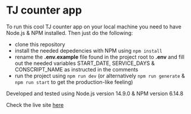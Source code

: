 # TJ counter app

To run this cool TJ counter app on your local machine you need to have Node.js & NPM installed. Then just do the following:

- clone this repository
- install the needed depedencies with NPM using `npm install`
- rename the **.env.example** file found in the project root to **.env** and fill out the needed variables START_DATE, SERVICE_DAYS & CONSCRIPT_NAME as instructed in the comments
- run the project using `npm run dev` (or alternatively `npm run generate` & `npm run start` to get the production-like feeling)

Developed and tested using Node.js version 14.9.0 & NPM version 6.14.8

Check the live site [here](tj.roba.gg)
